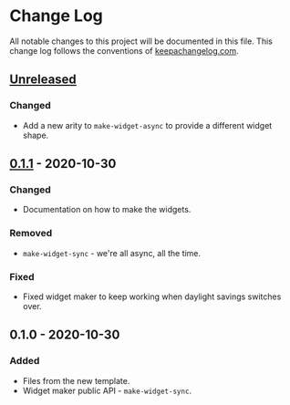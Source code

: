 # Change Log
All notable changes to this project will be documented in this file. This change log follows the conventions of [keepachangelog.com](http://keepachangelog.com/).

## [Unreleased]
### Changed
- Add a new arity to `make-widget-async` to provide a different widget shape.

## [0.1.1] - 2020-10-30
### Changed
- Documentation on how to make the widgets.

### Removed
- `make-widget-sync` - we're all async, all the time.

### Fixed
- Fixed widget maker to keep working when daylight savings switches over.

## 0.1.0 - 2020-10-30
### Added
- Files from the new template.
- Widget maker public API - `make-widget-sync`.

[Unreleased]: https://github.com/your-name/advanced-console-example/compare/0.1.1...HEAD
[0.1.1]: https://github.com/your-name/advanced-console-example/compare/0.1.0...0.1.1
